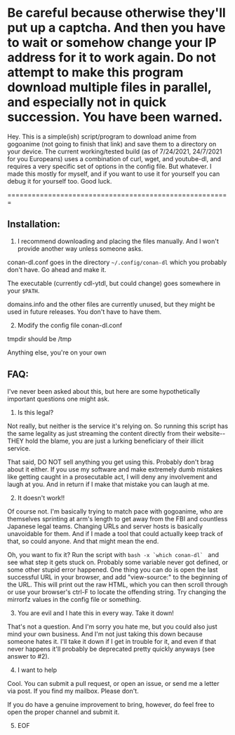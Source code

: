 # Be careful because otherwise they'll put up a captcha. And then you have to wait or somehow change your IP address for it to work again. Do not attempt to make this program download multiple files in parallel, and especially not in quick succession. You have been warned.

Hey. This is a simple(ish) script/program to download anime from gogoanime (not going to finish that link) and save them to a directory on your device.
The current working/tested build
(as of 7/24/2021, 24/7/2021 for you Europeans)
uses a combination of curl, wget, and youtube-dl,
and requires a very specific set of options in the config file. But whatever.
I made this mostly for myself, and if you want to use it for yourself
you can debug it for yourself too. Good luck.

=======================================================

## Installation:

1. I recommend downloading and placing the files manually. And I won't provide another way unless someone asks.

conan-dl.conf goes in the directory `~/.config/conan-dl` which you probably don't have. Go ahead and make it.

The executable (currently cdl-ytdl, but could change) goes somewhere in your `$PATH`.

domains.info and the other files are currently unused, but they might be used in future releases. You don't have to have them.

2. Modify the config file conan-dl.conf

tmpdir should be /tmp

Anything else, you're on your own

## FAQ:

I've never been asked about this, but here are some hypothetically important questions one might ask.

1. Is this legal?

Not really, but neither is the service it's relying on. So running this script has the same legality as just streaming the content directly from their website-- THEY hold the blame, you are just a lurking beneficiary of their illicit service.

That said, DO NOT sell anything you get using this. Probably don't brag about it either. If you use my software and make extremely dumb mistakes like getting caught in a prosecutable act, I will deny any involvement and laugh at you. And in return if I make that mistake you can laugh at me.

2. It doesn't work!!

Of course not. I'm basically trying to match pace with gogoanime, who are themselves sprinting at arm's length to get away from the FBI and countless Japanese legal teams. Changing URLs and server hosts is basically unavoidable for them. And if I made a tool that could actually keep track of that, so could anyone. And that might mean the end.

Oh, you want to fix it? Run the script with ```bash -x `which conan-dl` ``` and see what step it gets stuck on. Probably some variable never got defined, or some other stupid error happened. One thing you can do is open the last successful URL in your browser, and add "view-source:" to the beginning of the URL. This will print out the raw HTML, which you can then scroll through or use your browser's ctrl-F to locate the offending string. Try changing the mirrorfz values in the config file or something.

3. You are evil and I hate this in every way. Take it down!

That's not a question. And I'm sorry you hate me, but you could also just mind your own business. And I'm not just taking this down because someone hates it. I'll take it down if I get in trouble for it, and even if that never happens it'll probably be deprecated pretty quickly anyways (see answer to #2).

4. I want to help

Cool. You can submit a pull request, or open an issue, or send me a letter via post. If you find my mailbox. Please don't.

If you do have a genuine improvement to bring, however, do feel free to open the proper channel and submit it.

5. EOF
